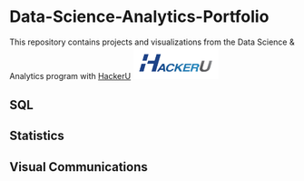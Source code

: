 # Data-Science-Analytics-Portfolio
This repository contains projects and visualizations from the Data Science & Analytics program with [HackerU](https://hackerusa.com/)
<img src="https://github.com/wiazur/data-analytics-portfolio/blob/main/hackeru-logo.png" width="150"/>
  ## SQL  
  ## Statistics 
  ## Visual Communications 
